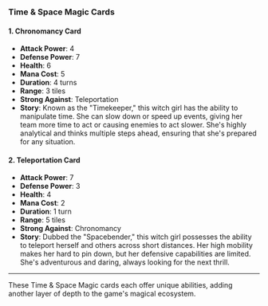 ### Time & Space Magic Cards

#### 1. Chronomancy Card

- **Attack Power**: 4
- **Defense Power**: 7
- **Health**: 6
- **Mana Cost**: 5
- **Duration**: 4 turns
- **Range**: 3 tiles
- **Strong Against**: Teleportation
- **Story**: Known as the "Timekeeper," this witch girl has the ability to manipulate time. She can slow down or speed up events, giving her team more time to act or causing enemies to act slower. She's highly analytical and thinks multiple steps ahead, ensuring that she's prepared for any situation.

#### 2. Teleportation Card

- **Attack Power**: 7
- **Defense Power**: 3
- **Health**: 4
- **Mana Cost**: 2
- **Duration**: 1 turn
- **Range**: 5 tiles
- **Strong Against**: Chronomancy
- **Story**: Dubbed the "Spacebender," this witch girl possesses the ability to teleport herself and others across short distances. Her high mobility makes her hard to pin down, but her defensive capabilities are limited. She's adventurous and daring, always looking for the next thrill.

---

These Time & Space Magic cards each offer unique abilities, adding another layer of depth to the game's magical ecosystem.